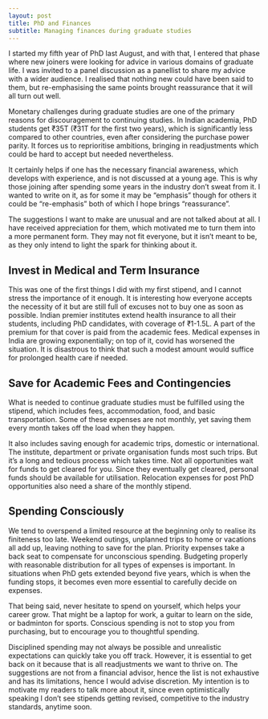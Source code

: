 ```yaml
---
layout: post
title: PhD and Finances
subtitle: Managing finances during graduate studies 
---
```


I started my fifth year of PhD last August, and with that, I entered that phase where new joiners were looking for advice in various domains of graduate life. I was invited to a panel discussion as a panellist to share my advice with a wider audience. I realised that nothing new could have been said to them, but re-emphasising the same points brought reassurance that it will all turn out well.

Monetary challenges during graduate studies are one of the primary reasons for discouragement to continuing studies. In Indian academia, PhD students get ₹35T (₹31T for the first two years), which is significantly less compared to other countries, even after considering the purchase power parity. It forces us to reprioritise ambitions, bringing in readjustments which could be hard to accept but needed nevertheless.

It certainly helps if one has the necessary financial awareness, which develops with experience, and is not discussed at a young age. This is why those joining after spending some years in the industry don’t sweat from it. I wanted to write on it, as for some it may be “emphasis” though for others it could be “re-emphasis” both of which I hope brings “reassurance”.

The suggestions I want to make are unusual and are not talked about at all. I have received appreciation for them, which motivated me to turn them into a more permanent form. They may not fit everyone, but it isn’t meant to be, as they only intend to light the spark for thinking about it.

## Invest in Medical and Term Insurance

This was one of the first things I did with my first stipend, and I cannot stress the importance of it enough. It is interesting how everyone accepts the necessity of it but are still full of excuses not to buy one as soon as possible. Indian premier institutes extend health insurance to all their students, including PhD candidates, with coverage of ₹1-1.5L. A part of the premium for that cover is paid from the academic fees. Medical expenses in India are growing exponentially; on top of it, covid has worsened the situation. It is disastrous to think that such a modest amount would suffice for prolonged health care if needed.

## Save for Academic Fees and Contingencies

What is needed to continue graduate studies must be fulfilled using the stipend, which includes fees, accommodation, food, and basic transportation. Some of these expenses are not monthly, yet saving them every month takes off the load when they happen.

It also includes saving enough for academic trips, domestic or international. The institute, department or private organisation funds most such trips. But it’s a long and tedious process which takes time. Not all opportunities wait for funds to get cleared for you. Since they eventually get cleared, personal funds should be available for utilisation. Relocation expenses for post PhD opportunities also need a share of the monthly stipend.

## Spending Consciously

We tend to overspend a limited resource at the beginning only to realise its finiteness too late. Weekend outings, unplanned trips to home or vacations all add up, leaving nothing to save for the plan. Priority expenses take a back seat to compensate for unconscious spending. Budgeting properly with reasonable distribution for all types of expenses is important. In situations when PhD gets extended beyond five years, which is when the funding stops, it becomes even more essential to carefully decide on expenses.

That being said, never hesitate to spend on yourself, which helps your career grow. That might be a laptop for work, a guitar to learn on the side, or badminton for sports. Conscious spending is not to stop you from purchasing, but to encourage you to thoughtful spending.

Disciplined spending may not always be possible and unrealistic expectations can quickly take you off track. However, it is essential to get back on it because that is all readjustments we want to thrive on. The suggestions are not from a financial advisor, hence the list is not exhaustive and has its limitations, hence I would advise discretion. My intention is to motivate my readers to talk more about it, since even optimistically speaking I don’t see stipends getting revised, competitive to the industry standards, anytime soon.